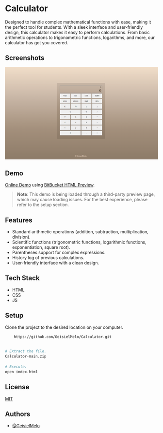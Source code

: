 # Calculator
Designed to handle complex mathematical functions with ease, making it the perfect tool for students. 
With a sleek interface and user-friendly design, this calculator makes it easy to perform calculations. 
From basic arithmetic operations to trigonometric functions, logarithms, and more, our calculator has got you covered.


## Screenshots

![App Screenshot](https://github.com/GeisielMelo/Calculator/blob/main/imgCalculator.png?raw=true)


## Demo

[Online Demo](https://htmlpreview.github.io/?https://github.com/GeisielMelo/Calculator/blob/main/index.html) using [BitBucket HTML Preview](https://htmlpreview.github.io/).

> **Note**: This demo is being loaded through a third-party preview page, which may cause loading issues. For the best experience, please refer to the setup section.


## Features

- Standard arithmetic operations (addition, subtraction, multiplication, division).
- Scientific functions (trigonometric functions, logarithmic functions, exponentiation, square root).
- Parentheses support for complex expressions.
- History log of previous calculations.
- User-friendly interface with a clean design.


## Tech Stack

- HTML
- CSS
- JS


## Setup

Clone the project to the desired location on your computer.
```bash
    https://github.com/GeisielMelo/Calculator.git
```

```bash

# Extract the file.
Calculator-main.zip

# Execute.
open index.html
```


## License

[MIT](https://choosealicense.com/licenses/mit/)


## Authors

- [@GeisielMelo](https://github.com/GeisielMelo)

